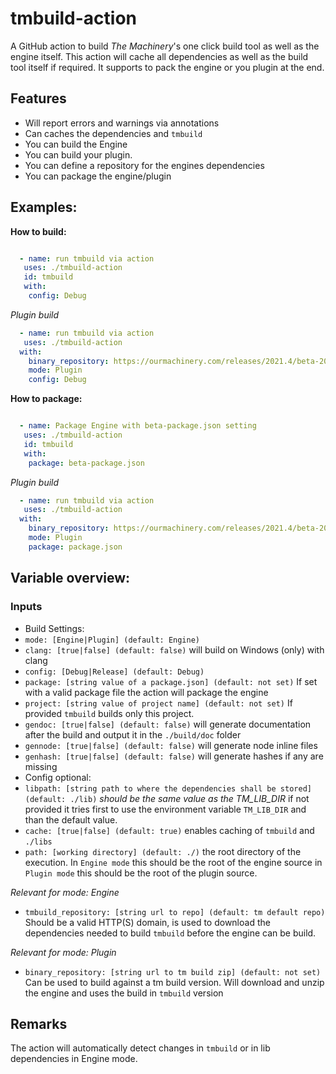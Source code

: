 # tmbuild-action

A GitHub action to build *The Machinery*'s one click build tool as well as the engine itself. This action will cache all dependencies as well as the build tool itself if required. It supports to pack the engine or you plugin at the end.

## Features

- Will report errors and warnings via annotations
- Can caches the dependencies and `tmbuild`
- You can build the Engine
- You can build your plugin.
- You can define a repository for the engines dependencies
- You can package the engine/plugin

## Examples:

**How to build:**

```yaml

  - name: run tmbuild via action
   uses: ./tmbuild-action
   id: tmbuild
   with:
​    config: Debug

```

*Plugin build*

```yaml
  - name: run tmbuild via action
   uses: ./tmbuild-action
  with:
    binary_repository: https://ourmachinery.com/releases/2021.4/beta-2021.4-linux.zip
    mode: Plugin
    config: Debug
```

**How to package:**

```yaml

  - name: Package Engine with beta-package.json setting
   uses: ./tmbuild-action
   id: tmbuild
   with:
    package: beta-package.json
```

*Plugin build*

```yaml
  - name: run tmbuild via action
   uses: ./tmbuild-action
  with:
    binary_repository: https://ourmachinery.com/releases/2021.4/beta-2021.4-linux.zip
    mode: Plugin
    package: package.json
```

## Variable overview:

### Inputs

- Build Settings:
 - `mode: [Engine|Plugin] (default: Engine)` 
 - `clang: [true|false] (default: false)` will build on Windows (only) with clang
 - `config: [Debug|Release] (default: Debug)` 
 - `package: [string value of a package.json] (default: not set)` If set with a valid package file the action will package the engine
 - `project: [string value of project name] (default: not set)` If provided `tmbuild` builds only this project.
 - `gendoc: [true|false] (default: false)` will generate documentation after the build and output it in the `./build/doc` folder
 - `gennode: [true|false] (default: false)` will generate node inline files
 - `genhash: [true|false] (default: false)` will generate hashes if any are missing
- Config optional:
 - `libpath: [string path to where the dependencies shall be stored] (default: ./lib)` *should be the same value as the TM_LIB_DIR* if not provided it tries first to use the environment variable `TM_LIB_DIR` and than the default value.
 - `cache: [true|false] (default: true)` enables caching of `tmbuild` and `./libs`
- `path: [working directory] (default: ./)` the root directory of the execution. In `Engine mode` this should be the root of the engine source in `Plugin mode` this should be the root of the plugin source.

*Relevant for mode: Engine*

 - `tmbuild_repository: [string url to repo] (default: tm default repo)` Should be a valid HTTP(S) domain, is used to download the dependencies needed to build `tmbuild` before the engine can be build.

*Relevant for mode: Plugin*

 - `binary_repository: [string url to tm build zip] (default: not set)` Can be used to build against a tm build version. Will download and unzip the engine and uses the build in `tmbuild` version

 

 ## Remarks

 The action will automatically detect changes in `tmbuild` or in lib dependencies in Engine mode.